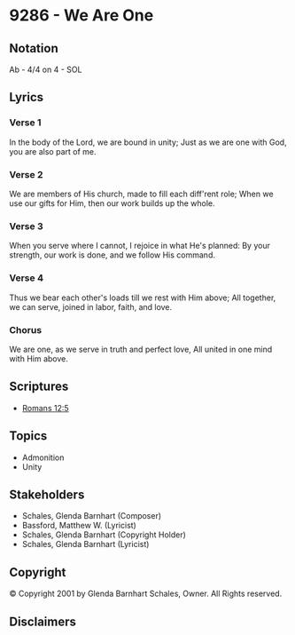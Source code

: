 # 9286 - We Are One

## Notation

Ab - 4/4 on 4 - SOL

## Lyrics

### Verse 1

In the body of the Lord, we are bound in unity; Just as we are one with God, you are also part of me.

### Verse 2

We are members of His church, made to fill each diff'rent role; When we use our gifts for Him, then our work builds up the whole.

### Verse 3

When you serve where I cannot, I rejoice in what He's planned: By your strength, our work is done, and we follow His command.

### Verse 4

Thus we bear each other's loads till we rest with Him above; All together, we can serve, joined in labor, faith, and love.

### Chorus

We are one, as we serve in truth and perfect love, All united in one mind with Him above.


## Scriptures

- [Romans 12:5](https://www.biblegateway.com/passage/?search=Romans%2012%3A5)

## Topics

- Admonition
- Unity

## Stakeholders

- Schales, Glenda Barnhart (Composer)
- Bassford, Matthew W. (Lyricist)
- Schales, Glenda Barnhart (Copyright Holder)
- Schales, Glenda Barnhart (Lyricist)

## Copyright

© Copyright 2001 by Glenda Barnhart Schales, Owner. All Rights reserved.


## Disclaimers


